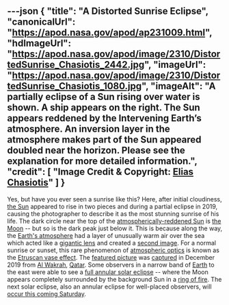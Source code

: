 ---json
{
  "title": "A Distorted Sunrise Eclipse",
  "canonicalUrl": "https://apod.nasa.gov/apod/ap231009.html",
  "hdImageUrl": "https://apod.nasa.gov/apod/image/2310/DistortedSunrise_Chasiotis_2442.jpg",
  "imageUrl": "https://apod.nasa.gov/apod/image/2310/DistortedSunrise_Chasiotis_1080.jpg",
  "imageAlt": "A partially eclipse of a Sun rising over water is shown. A ship appears on the right. The Sun appears reddened by the Intervening Earth’s atmosphere. An inversion layer in the atmosphere makes part of the Sun appeared doubled near the horizon. Please see the explanation for more detailed information.",
  "credit": [
    "Image Credit & Copyright: [Elias Chasiotis](https://www.facebook.com/elias.chasiotis)"
  ]
}
---

Yes, but have you ever seen a sunrise like this? Here, after initial cloudiness, [the Sun](https://science.nasa.gov/sun/) appeared to rise in two pieces and during a partial eclipse in 2019, causing the photographer to describe it as the most stunning sunrise of his life. The dark circle near the top of the [atmospherically-reddened Sun](https://gml.noaa.gov/grad/about/redsky/) is [the Moon](https://science.nasa.gov/moon/) -- but so is the dark peak just below it. This is because along the way, the [Earth's atmosphere](https://climate.nasa.gov/news/2919/earths-atmosphere-a-multi-layered-cake/) had a layer of unusually warm air over the sea which acted like a [gigantic lens](https://apod.nasa.gov/apod/ap211228.html) and created a [second image](https://cdn.shopify.com/s/files/1/0344/6469/files/twincats.png). For a normal sunrise or sunset, this rare phenomenon of [atmospheric optics](https://www.atoptics.co.uk/) is known as the [Etruscan vase effect](https://apod.nasa.gov/apod/ap090223.html). The [featured picture](https://www.instagram.com/p/B68KArFlUnr/) was [captured](https://www.boredpanda.com/sunrise-red-horns-solar-eclipse-elias-chasiotis/) in December 2019 from [Al Wakrah](https://en.wikipedia.org/wiki/Al_Wakrah), [Qatar](https://en.wikipedia.org/wiki/Qatar). Some observers in a narrow band of [Earth](https://science.nasa.gov/earth/facts) to the east were able to see a [full annular solar eclipse](https://apod.nasa.gov/apod/ap120519.html) -- where the Moon appears completely surrounded by the background Sun in a [ring of fire](https://apod.nasa.gov/apod/ap230910.html). The next solar eclipse, also an annular eclipse for well-placed observers, will [occur this coming Saturday](https://science.nasa.gov/eclipses/future-eclipses/eclipse-2023/where-when/).
